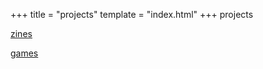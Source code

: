 +++
title = "projects"
template = "index.html"
+++
projects

[zines](@/zines/_index.md)

[games](@/games/_index.md)